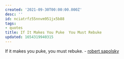 ```yaml
---
created: '2021-09-30T00:00:00.000Z'
desc: ''
id: nciatrfz55nnvm951jx5b88
tags:
- quotes
title: If It Makes You Puke  You Must Rebuke
updated: 1654319940315
---
```

   
If it makes you puke, you must rebuke. - [robert sapolsky](../../resources/people/robert%20sapolsky.md)